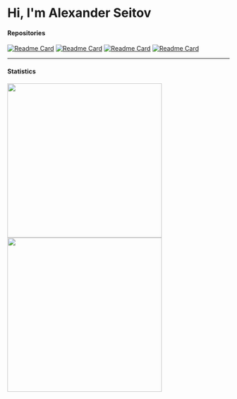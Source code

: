 

<div>
  <h1>Hi, I'm Alexander Seitov</h1>
  
  #### Repositories
  
  [![Readme Card](https://github-readme-stats.vercel.app/api/pin/?username=AlexSeitov&theme=gotham&repo=gifts-and-merch)](https://github.com/AlexSeitov/gifts-and-merch)
  [![Readme Card](https://github-readme-stats.vercel.app/api/pin/?username=AlexSeitov&theme=gotham&repo=inkom-layout)](https://github.com/AlexSeitov/inkom-layout)
  [![Readme Card](https://github-readme-stats.vercel.app/api/pin/?username=AlexSeitov&theme=gotham&repo=advoproverka-layout)](https://github.com/AlexSeitov/advoproverka-website-layout)
  [![Readme Card](https://github-readme-stats.vercel.app/api/pin/?username=AlexSeitov&theme=gotham&repo=gulp-webpack-starter )](https://github.com/AlexSeitov/gulp-webpack-starter)
  
<!--   <a href="https://github.com/AlexSeitov/gifts-and-merch">
    <img src="https://camo.githubusercontent.com/267667a69ec609f7e043549e7b58ae65743be963fc5ff5761073143d64c6ba15/68747470733a2f2f6769746875622d726561646d652d73746174732e76657263656c2e6170702f6170692f70696e2f3f757365726e616d653d416c6578536569746f76267468656d653d70616e6461267265706f3d67696674732d616e642d6d65726368" data-canonical-src="https://github-readme-stats.vercel.app/api/pin/?username=AlexSeitov&theme=panda&repo=gifts-and-merch" width="350px" />
  </a>
  
  <a href="https://github.com/AlexSeitov/inkom-layout">
    <img src="https://camo.githubusercontent.com/71c49e1a96b499c966559da3692316ec70f993adeaedec2d103224c721190c0c/68747470733a2f2f6769746875622d726561646d652d73746174732e76657263656c2e6170702f6170692f70696e2f3f757365726e616d653d416c6578536569746f76267468656d653d70616e6461267265706f3d696e6b6f6d2d6c61796f7574" data-canonical-src="" width="350px" />
  </a>
  
  <a href="https://github.com/AlexSeitov/advoproverka-layout">
    <img src="https://camo.githubusercontent.com/c1c690c13d80ad17ec8232dbb89001b0710316ad75debfaa60a320dd755cbb3e/68747470733a2f2f6769746875622d726561646d652d73746174732e76657263656c2e6170702f6170692f70696e2f3f757365726e616d653d416c6578536569746f76267468656d653d70616e6461267265706f3d6164766f70726f7665726b612d6c61796f7574" data-canonical-src="https://github-readme-stats.vercel.app/api/pin/?username=AlexSeitov&theme=panda&repo=advoproverka-layout" width="350px" />
  </a>
  
  <a href="https://github.com/AlexSeitov/gulp-webpack-starter">
    <img src="https://camo.githubusercontent.com/cb323d500fdad40831727bc439547e8fc6c83efd97c92936fb01a3845b97af73/68747470733a2f2f6769746875622d726561646d652d73746174732e76657263656c2e6170702f6170692f70696e2f3f757365726e616d653d416c6578536569746f76267468656d653d70616e6461267265706f3d67756c702d7765627061636b2d73746172746572" data-canonical-src="https://github-readme-stats.vercel.app/api/pin/?username=AlexSeitov&theme=panda&repo=gulp-webpack-starter" width="350px" />
  </a> -->
  
  ---
  
  
  #### Statistics    
  
  <a href="https://github.com/AlexSeitov">
    <img width="350px" src="https://github-readme-stats.vercel.app/api?username=AlexSeitov&layout=compact&show_icons=true&theme=gotham" />
  </a>
  <a href="https://github.com/AlexSeitov">
    <img width="350px" src="https://github-readme-stats.vercel.app/api/top-langs/?username=AlexSeitov&layout=compact&show_icons=true&theme=gotham" />
  </a>
 
</div>


